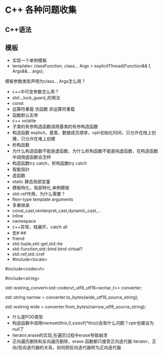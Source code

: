 # C++ 各种问题收集
## C++语法
## 模板
- 实现一个单例模板
- template&lt; classFunction, class... Args &gt; explicitThread(Function&amp;&amp; f, Args&amp;&amp;... args);

模板参数类型声明为class... Args怎么用？

- c++中可变参数怎么用？
- std::_lock\_guard_的用法
- const
- 运算符重载 仿函数 非运算符重载
- 函数默认实参
- c++ volatile
- 子类的有参构造函数调用基类的有参构造函数
- 构造函数 explicit，基类，数据成员顺序，vptr初始化时间，只允许在栈上创建，只允许在堆上创建
- 析构函数
- 为什么构造函数不能是虚函数，为什么析构函数不能是纯虚函数，在构造函数中调用虚函数会怎样
- 构造函数try catch，析构函数try catch
- 智能指针
- 虚函数
- static 静态局部变量
- 模板特化，局部特化,单例模板
- std::ref作用，为什么需要？
- Non-type template arguments
- 多重继承
- const\_cast,reinterpret\_cast,dynamic\_cast,...
- inline
- namespace
- c++异常，栈展开，catch all
- 宏# ##
- friend
- std::tuple,std::get,std::tie
- std::function,std::bind bind virtual?
- std::ref,std::cref
- #include&lt;locale&gt;

#include&lt;codecvt&gt;

#include&lt;string&gt;

std::wstring\_convert&lt;std::codecvt\_utf8\_utf16&lt;wchar\_t&gt;&gt; converter;

std::string narrow = converter.to\_bytes(wide\_utf16\_source\_string);

std::wstring wide = converter.from\_bytes(narrow\_utf8\_source\_string);

- 什么是POD类型
- 构造函数中调用memset(this,0,sizeof(\*this))会有什么问题？vptr也被设为null了
- iterator,erase的实现,在遍历过程中erase导致崩溃
- 正向遍历删除和反向遍历删除，erase 函数都只接受正向迭代器 iterator，正向/反向迭代器的关系，如何把反向迭代器转为正向迭代器
